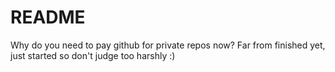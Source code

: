 # README
Why do you need to pay github for private repos now?
Far from finished yet, just started so don't judge too harshly :)

